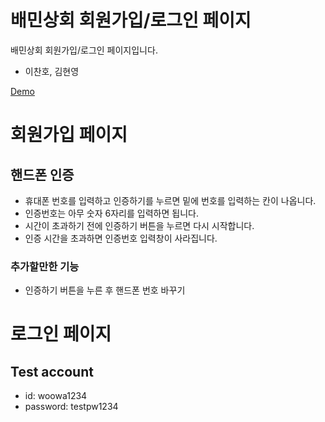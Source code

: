 # 배민상회 회원가입/로그인 페이지
배민상회 회원가입/로그인 페이지입니다.
- 이찬호, 김현영

[Demo](https://wtc-2020-market-12.herokuapp.com/)

# 회원가입 페이지
## 핸드폰 인증
- 휴대폰 번호를 입력하고 인증하기를 누르면 밑에 번호를 입력하는 칸이 나옵니다.
- 인증번호는 아무 숫자 6자리를 입력하면 됩니다.
- 시간이 초과하기 전에 인증하기 버튼을 누르면 다시 시작합니다.
- 인증 시간을 초과하면 인증번호 입력창이 사라집니다.

### 추가할만한 기능
- 인증하기 버튼을 누른 후 핸드폰 번호 바꾸기

# 로그인 페이지
## Test account
- id: woowa1234
- password: testpw1234
